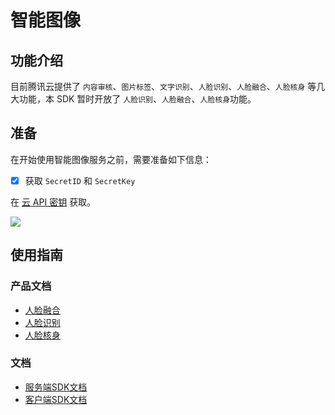 # 智能图像

## 功能介绍
目前腾讯云提供了 `内容审核`、`图片标签`、`文字识别`、`人脸识别`、`人脸融合`、`人脸核身` 等几大功能，本 SDK 暂时开放了 `人脸识别`、`人脸融合`、`人脸核身`功能。

## 准备

在开始使用智能图像服务之前，需要准备如下信息：

- [x] 获取 `SecretID` 和 `SecretKey`

在 [云 API 密钥](https://console.cloud.tencent.com/cam/capi) 获取。

![](https://main.qcloudimg.com/raw/e1382f0f493c0292204dc1b69f5f1bd1.png)

## 使用指南

### 产品文档
* [人脸融合](https://cloud.tencent.com/product/facefusion/developer)
* [人脸识别](https://cloud.tencent.com/product/facerecognition/developer)
* [人脸核身](https://cloud.tencent.com/product/faceid/developer)

### 文档

* [服务端SDK文档](/docs/ai/服务端SDK文档/接口列表.md)
* [客户端SDK文档](/docs/ai/客户端SDK文档/接口列表.md)


